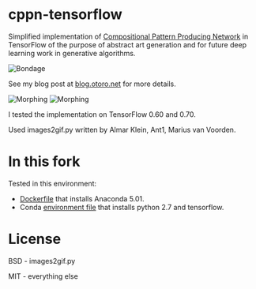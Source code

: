 # cppn-tensorflow

Simplified implementation of [Compositional Pattern Producing Network](https://en.wikipedia.org/wiki/Compositional_pattern-producing_network) in TensorFlow of the purpose of abstract art generation and for future deep learning work in generative algorithms.

![Bondage](https://cdn.rawgit.com/hardmaru/cppn-tensorflow/master/examples/tanh_anim_end.png)

See my blog post at [blog.otoro.net](http://blog.otoro.net/2016/03/25/generating-abstract-patterns-with-tensorflow/) for more details.

![Morphing](https://cdn.rawgit.com/hardmaru/cppn-tensorflow/master/examples/cppn.gif)
![Morphing](https://cdn.rawgit.com/hardmaru/cppn-tensorflow/master/examples/output.gif)

I tested the implementation on TensorFlow 0.60 and 0.70.

Used images2gif.py written by Almar Klein, Ant1, Marius van Voorden.

# In this fork

Tested in this environment:
* [Dockerfile](https://github.com/rlan/cppn-tensorflow/Dockerfile) that installs Anaconda 5.01.
* Conda [environment file](https://github.com/rlan/cppn-tensorflow/conda_env.yml) that installs python 2.7 and tensorflow.

# License

BSD - images2gif.py

MIT - everything else
